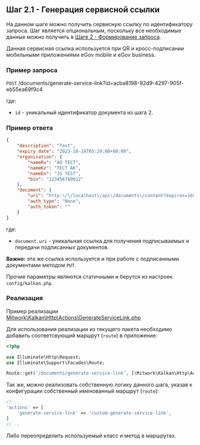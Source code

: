 ## Шаг 2.1 - Генерация сервисной ссылки

На данном шаге можно получить сервисную ссылку по идентификатору запроса. Шаг является опциональным, поскольку все
необходимые данные можно получить в [Шаге 2 - Формирование запроса](STEP_20_STORE_REQUEST.md).

Данная сервисная ссылка используется при QR и кросс-подписании мобильными приложениями eGov mobile и eGov business.

### Пример запроса

`POST` /documents/generate-service-link?id=acba8198-92d9-4297-905f-eb55ea69f9c4

где:

 - `id` - уникальный идентификатор документа из шага 2.

### Пример ответа

```json
{
    "description": "Test",
    "expiry_date": "2023-10-16T05:29:00+00:00",
    "organisation": {
        "nameRu": "АО ТЕСТ",
        "nameKz": "ТЕСТ АК",
        "nameEn": "JS TEST",
        "bin": "123456789012"
    },
    "document": {
        "uri": "http:\/\/localhost\/api\/documents\/content?expires=1697434323&id=acba8198-92d9-4297-905f-eb55ea69f9c4&signature=e8ad6b13467532f02f3b54e7bd428939a5ac99d639b322294d281ff02961ab8f",
        "auth_type": "None",
        "auth_token": ""
    }
}
```

где:

- `document.uri` - уникальная ссылка для получения подписываемых и передачи подписанных документов.

**Важно:** эта же ссылка используется и при работе с подписанными документами методом `PUT`.

Прочие параметры являются статичными и берутся из настроек `config/kalkan.php`.

### Реализация

Пример реализации [Mitwork\Kalkan\Http\Actions\GenerateServiceLink.php](../src/Http/Actions/GenerateServiceLink.php)

Для использования реализации из текущего пакета необходимо добавить соответсвующий маршрут (`route`) в приложение:

```php
<?php

use Illuminate\Http\Request;
use Illuminate\Support\Facades\Route;

Route::get('/documents/generate-service-link', [\Mitwork\Kalkan\Http\Actions\GenerateServiceLink::class, 'generate'])->name(config('kalkan.actions.generate-service-link'));
```

Так же, можно реализовать собственную логику данного шага, указав к конфигурации собственный именованный маршрут (`route`):

```php
// ...
'actions' => [
    'generate-service-link' => 'custom-generate-service-link',
]
// ..
```

Либо переопределить используемый класс и метод в маршрутах.
